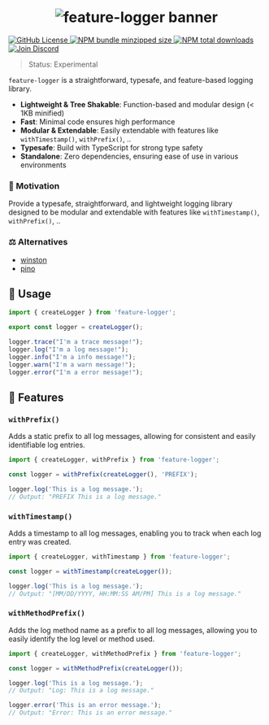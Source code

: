 <h1 align="center">
    <img src="https://raw.githubusercontent.com/builder-group/monorepo/develop/packages/feature-logger/.github/banner.svg" alt="feature-logger banner">
</h1>

<p align="left">
    <a href="https://github.com/builder-group/monorepo/blob/develop/LICENSE">
        <img src="https://img.shields.io/github/license/builder-group/monorepo.svg?label=license&style=flat&colorA=293140&colorB=FDE200" alt="GitHub License"/>
    </a>
    <a href="https://www.npmjs.com/package/feature-logger">
        <img src="https://img.shields.io/bundlephobia/minzip/feature-logger.svg?label=minzipped%20size&style=flat&colorA=293140&colorB=FDE200" alt="NPM bundle minzipped size"/>
    </a>
    <a href="https://www.npmjs.com/package/feature-logger">
        <img src="https://img.shields.io/npm/dt/feature-logger.svg?label=downloads&style=flat&colorA=293140&colorB=FDE200" alt="NPM total downloads"/>
    </a>
    <a href="https://discord.gg/w4xE3bSjhQ">
        <img src="https://img.shields.io/discord/795291052897992724.svg?label=&logo=discord&logoColor=000000&color=293140&labelColor=FDE200" alt="Join Discord"/>
    </a>
</p>

> Status: Experimental

`feature-logger` is a straightforward, typesafe, and feature-based logging library.

- **Lightweight & Tree Shakable**: Function-based and modular design (< 1KB minified)
- **Fast**: Minimal code ensures high performance
- **Modular & Extendable**: Easily extendable with features like `withTimestamp()`, `withPrefix()`, ..
- **Typesafe**: Build with TypeScript for strong type safety
- **Standalone**: Zero dependencies, ensuring ease of use in various environments

### 🌟 Motivation

Provide a typesafe, straightforward, and lightweight logging library designed to be modular and extendable with features like `withTimestamp()`, `withPrefix()`, ..

### ⚖️ Alternatives
- [winston](https://github.com/winstonjs/winston)
- [pino](https://github.com/pinojs/pino)

## 📖 Usage

```ts
import { createLogger } from 'feature-logger';

export const logger = createLogger();

logger.trace("I'm a trace message!");
logger.log("I'm a log message!");
logger.info("I'm a info message!");
logger.warn("I'm a warn message!");
logger.error("I'm a error message!");
```

## 📙 Features

### `withPrefix()`

Adds a static prefix to all log messages, allowing for consistent and easily identifiable log entries.

```ts
import { createLogger, withPrefix } from 'feature-logger';

const logger = withPrefix(createLogger(), 'PREFIX');

logger.log('This is a log message.');
// Output: "PREFIX This is a log message."
```

### `withTimestamp()`

Adds a timestamp to all log messages, enabling you to track when each log entry was created.

```ts
import { createLogger, withTimestamp } from 'feature-logger';

const logger = withTimestamp(createLogger());

logger.log('This is a log message.');
// Output: "[MM/DD/YYYY, HH:MM:SS AM/PM] This is a log message."
```

### `withMethodPrefix()`

Adds the log method name as a prefix to all log messages, allowing you to easily identify the log level or method used.

```ts
import { createLogger, withMethodPrefix } from 'feature-logger';

const logger = withMethodPrefix(createLogger());

logger.log('This is a log message.');
// Output: "Log: This is a log message."

logger.error('This is an error message.');
// Output: "Error: This is an error message."
```